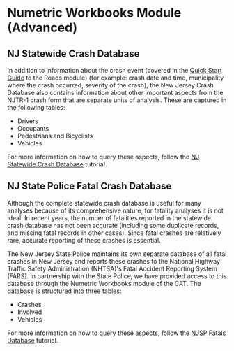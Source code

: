 # Numetric Workbooks Module \(Advanced\)

## NJ Statewide Crash Database

In addition to information about the crash event \(covered in the [Quick Start Guide](/chapter1.md) to the Roads module\) \(for example: crash date and time, municipality where the crash occurred, severity of the crash\), the New Jersey Crash Database also contains information about other important aspects from the NJTR-1 crash form that are separate units of analysis. These are captured in the following tables:

* Drivers
* Occupants
* Pedestrians and Bicyclists
* Vehicles

For more information on how to query these aspects, follow the [NJ Statewide Crash Database](/numetric-workbooks/new-jersey-advanced-crash-tables.md) tutorial.

## NJ State Police Fatal Crash Database

Although the complete statewide crash database is useful for many analyses because of its comprehensive nature, for fatality analyses it is not ideal. In recent years, the number of fatalities reported in the statewide crash database has not been accurate \(including some duplicate records, and missing fatal records in other cases\). Since fatal crashes are relatively rare, accurate reporting of these crashes is essential.

The New Jersey State Police maintains its own separate database of all fatal crashes in New Jersey and reports these crashes to the National Highway Traffic Safety Administration \(NHTSA\)'s Fatal Accident Reporting System \(FARS\). In partnership with the State Police, we have provided access to this database through the Numetric Workbooks module of the CAT. The database is structured into three tables:

* Crashes
* Involved
* Vehicles

For more information on how to query these aspects, follow the [NJSP Fatals Database](/numetric-workbooks/njsp-fatal-database.md) tutorial.

#### 

#### 




